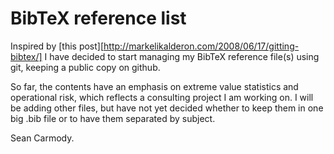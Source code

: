 # BibTeX reference list

Inspired by [this post][http://markelikalderon.com/2008/06/17/gitting-bibtex/] I have
decided to start managing my BibTeX reference file(s) using git, keeping a public 
copy on github.

So far, the contents have an emphasis on extreme value statistics
and operational risk, which reflects a consulting project I am
working on. I will be adding other files, but have not yet decided
whether to keep them in one big .bib file or to have them separated
by subject.

Sean Carmody.
